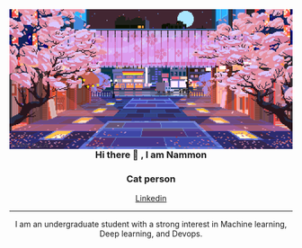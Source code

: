 
<img align="right" alt="Coding" width="1000" src="./original.gif">
<h3 align="center"> Hi there 👋 , I am Nammon</h3>
<h3 align="center"> Cat person</h3>
</p>
<p align="center">
  <!--<a href="https://twitter.com">Twitter</a> •-->
  <a href="https://www.linkedin.com/in/porramin-sritong-096428257/" >Linkedin</a>
</p>

---
</p>
<p align="center">
I am an undergraduate student with a strong interest in
Machine learning, Deep learning, and Devops. 
</p>
